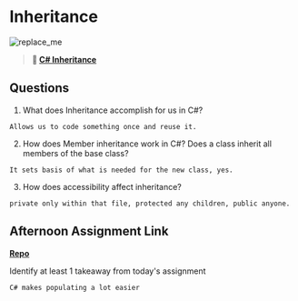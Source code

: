 # Inheritance

![replace_me](https://codeworks.blob.core.windows.net/public/assets/img/illustrations/placeholder.svg)

> **📖 [C# Inheritance](https://codeworksacademy.com/fs-student-guide/resources/wk10/04-Inheritance)**

## Questions

1. What does Inheritance accomplish for us in C#?
```
Allows us to code something once and reuse it.
```
2. How does Member inheritance work in C#? Does a class inherit all members of the base class?
```
It sets basis of what is needed for the new class, yes.
```
3. How does accessibility affect inheritance?
```
private only within that file, protected any children, public anyone.
```
## Afternoon Assignment Link

**[Repo](https://github.com/ksquaredcoding/keepr)**

Identify at least 1 takeaway from today's assignment
```
C# makes populating a lot easier
```